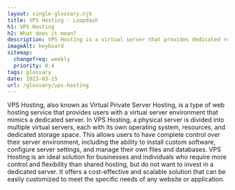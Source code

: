 ```yaml
--- 
layout: single-glossary.njk
title: VPS Hosting - Loopdash
h1: VPS Hosting
h2: What does it mean?
description: VPS Hosting is a virtual server that provides dedicated resources and flexibility for hosting WordPress websites.
imageAlt: keyboard
sitemap:
  changefreq: weekly
  priority: 0.4
tags: glossary
date: 2023-03-15
url: /glossary/vps-hosting
---
```


VPS Hosting, also known as Virtual Private Server Hosting, is a type of web hosting service that provides users with a virtual server environment that mimics a dedicated server. In VPS Hosting, a physical server is divided into multiple virtual servers, each with its own operating system, resources, and dedicated storage space. This allows users to have complete control over their server environment, including the ability to install custom software, configure server settings, and manage their own files and databases. VPS Hosting is an ideal solution for businesses and individuals who require more control and flexibility than shared hosting, but do not want to invest in a dedicated server. It offers a cost-effective and scalable solution that can be easily customized to meet the specific needs of any website or application.
